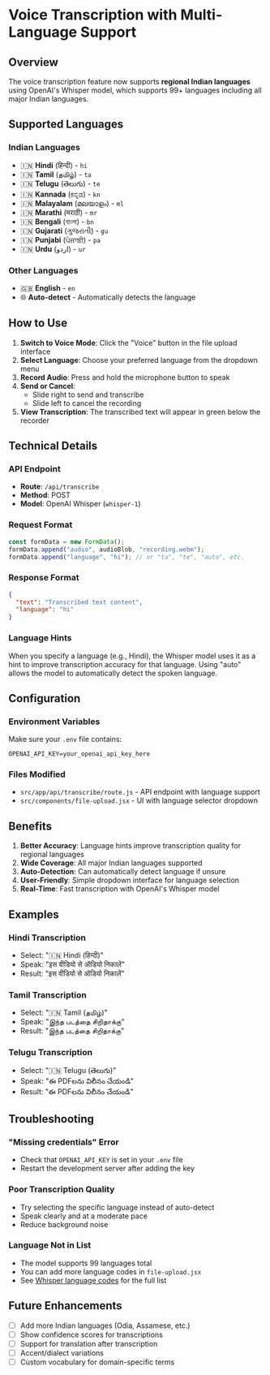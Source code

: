 # Voice Transcription with Multi-Language Support

## Overview
The voice transcription feature now supports **regional Indian languages** using OpenAI's Whisper model, which supports 99+ languages including all major Indian languages.

## Supported Languages

### Indian Languages
- 🇮🇳 **Hindi** (हिन्दी) - `hi`
- 🇮🇳 **Tamil** (தமிழ்) - `ta`
- 🇮🇳 **Telugu** (తెలుగు) - `te`
- 🇮🇳 **Kannada** (ಕನ್ನಡ) - `kn`
- 🇮🇳 **Malayalam** (മലയാളം) - `ml`
- 🇮🇳 **Marathi** (मराठी) - `mr`
- 🇮🇳 **Bengali** (বাংলা) - `bn`
- 🇮🇳 **Gujarati** (ગુજરાતી) - `gu`
- 🇮🇳 **Punjabi** (ਪੰਜਾਬੀ) - `pa`
- 🇮🇳 **Urdu** (اردو) - `ur`

### Other Languages
- 🇬🇧 **English** - `en`
- 🌐 **Auto-detect** - Automatically detects the language

## How to Use

1. **Switch to Voice Mode**: Click the "Voice" button in the file upload interface
2. **Select Language**: Choose your preferred language from the dropdown menu
3. **Record Audio**: Press and hold the microphone button to speak
4. **Send or Cancel**: 
   - Slide right to send and transcribe
   - Slide left to cancel the recording
5. **View Transcription**: The transcribed text will appear in green below the recorder

## Technical Details

### API Endpoint
- **Route**: `/api/transcribe`
- **Method**: POST
- **Model**: OpenAI Whisper (`whisper-1`)

### Request Format
```javascript
const formData = new FormData();
formData.append("audio", audioBlob, "recording.webm");
formData.append("language", "hi"); // or "ta", "te", "auto", etc.
```

### Response Format
```json
{
  "text": "Transcribed text content",
  "language": "hi"
}
```

### Language Hints
When you specify a language (e.g., Hindi), the Whisper model uses it as a hint to improve transcription accuracy for that language. Using "auto" allows the model to automatically detect the spoken language.

## Configuration

### Environment Variables
Make sure your `.env` file contains:
```env
OPENAI_API_KEY=your_openai_api_key_here
```

### Files Modified
- `src/app/api/transcribe/route.js` - API endpoint with language support
- `src/components/file-upload.jsx` - UI with language selector dropdown

## Benefits

1. **Better Accuracy**: Language hints improve transcription quality for regional languages
2. **Wide Coverage**: All major Indian languages supported
3. **Auto-Detection**: Can automatically detect language if unsure
4. **User-Friendly**: Simple dropdown interface for language selection
5. **Real-Time**: Fast transcription with OpenAI's Whisper model

## Examples

### Hindi Transcription
- Select: "🇮🇳 Hindi (हिन्दी)"
- Speak: "इस वीडियो से ऑडियो निकालें"
- Result: "इस वीडियो से ऑडियो निकालें"

### Tamil Transcription
- Select: "🇮🇳 Tamil (தமிழ்)"
- Speak: "இந்த படத்தை சிறிதாக்கு"
- Result: "இந்த படத்தை சிறிதாக்கு"

### Telugu Transcription
- Select: "🇮🇳 Telugu (తెలుగు)"
- Speak: "ఈ PDFలను విలీనం చేయండి"
- Result: "ఈ PDFలను విలీనం చేయండి"

## Troubleshooting

### "Missing credentials" Error
- Check that `OPENAI_API_KEY` is set in your `.env` file
- Restart the development server after adding the key

### Poor Transcription Quality
- Try selecting the specific language instead of auto-detect
- Speak clearly and at a moderate pace
- Reduce background noise

### Language Not in List
- The model supports 99 languages total
- You can add more language codes in `file-upload.jsx`
- See [Whisper language codes](https://github.com/openai/whisper/blob/main/whisper/tokenizer.py) for the full list

## Future Enhancements

- [ ] Add more Indian languages (Odia, Assamese, etc.)
- [ ] Show confidence scores for transcriptions
- [ ] Support for translation after transcription
- [ ] Accent/dialect variations
- [ ] Custom vocabulary for domain-specific terms
